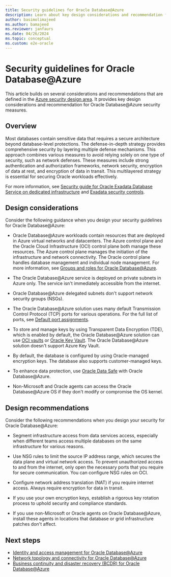 ```yaml
---
title: Security guidelines for Oracle Database@Azure
description: Learn about key design considerations and recommendation for Oracle Database@Azure security measures.
author: basimolimajeed
ms.author: bamajeed
ms.reviewer: janfaurs
ms.date: 04/26/2024
ms.topic: conceptual
ms.custom: e2e-oracle
---
```


# Security guidelines for Oracle Database@Azure

This article builds on several considerations and recommendations that are defined in the [Azure security design area](../../ready/landing-zone/design-area/security.md). It provides key design considerations and recommendation for Oracle Database@Azure security measures.

## Overview

Most databases contain sensitive data that requires a secure architecture beyond database-level protections. The defense-in-depth strategy provides comprehensive security by layering multiple defense mechanisms. This approach combines various measures to avoid relying solely on one type of security, such as network defenses. These measures include strong authentication and authorization frameworks, network security, encryption of data at rest, and encryption of data in transit. This multilayered strategy is essential for securing Oracle workloads effectively.

For more information, see [Security guide for Oracle Exadata Database Service on dedicated infrastructure](https://docs.oracle.com/en/engineered-systems/exadata-cloud-service/ecscm/ecs-security-guide.html#GUID-EBDA0EB5-734A-4AD2-A740-8C174B1FFE3B) and [Exadata security controls](https://www.oracle.com/a/ocom/docs/engineered-systems/exadata/exadata-cloud-service-security.pdf).

## Design considerations

Consider the following guidance when you design your security guidelines for Oracle Database@Azure:

- Oracle Database@Azure workloads contain resources that are deployed in Azure virtual networks and datacenters. The Azure control plane and the Oracle Cloud Infrastructure (OCI) control plane both manage these resources. The Azure control plane manages the initiation of the infrastructure and network connectivity. The Oracle control plane handles database management and individual node management. For more information, see [Groups and roles for Oracle Database@Azure](/azure/oracle/oracle-db/oracle-database-groups-roles).

- The Oracle Database@Azure service is deployed on private subnets in Azure only. The service isn't immediately accessible from the internet.

- Oracle Database@Azure delegated subnets don't support network security groups (NSGs).

- The Oracle Database@Azure solution uses many default Transmission Control Protocol (TCP) ports for various operations. For the full list of ports, see [Default port assignments](https://docs.oracle.com/en/engineered-systems/exadata-database-machine/index.html#GUID-A454DAB3-7606-4288-9139-0C02A7669BE3).

- To store and manage keys by using Transparent Data Encryption (TDE), which is enabled by default, the Oracle Database@Azure solution can use [OCI vaults](https://docs.oracle.com/en-us/iaas/Content/KeyManagement/Concepts/keyoverview.htm) or [Oracle Key Vault](https://www.oracle.com/security/database-security/key-vault/). The Oracle Database@Azure solution doesn't support Azure Key Vault.

- By default, the database is configured by using Oracle-managed encryption keys. The database also supports customer-managed keys.

- To enhance data protection, use [Oracle Data Safe](https://docs.oracle.com/en/cloud/paas/data-safe/admds/register-oracle-cloud-database.html#GUID-F75522C5-5D6C-499C-875C-228ADE00472A) with Oracle Database@Azure.

- Non-Microsoft and Oracle agents can access the Oracle Database@Azure OS if they don't modify or compromise the OS kernel.

## Design recommendations

Consider the following recommendations when you design your security for Oracle Database@Azure:

- Segment infrastructure access from data services access, especially when different teams access multiple databases on the same infrastructure for various reasons.

- Use NSG rules to limit the source IP address range, which secures the data plane and virtual network access. To prevent unauthorized access to and from the internet, only open the necessary ports that you require for secure communication. You can configure NSG rules on OCI.

- Configure network address translation (NAT) if you require internet access. Always require encryption for data in transit.

- If you use your own encryption keys, establish a rigorous key rotation process to uphold security and compliance standards.

- If you use non-Microsoft or Oracle agents on Oracle Database@Azure, install these agents in locations that database or grid infrastructure patches don't affect.

## Next steps

- [Identity and access management for Oracle Database@Azure](oracle-iam-odaa.md)
- [Network topology and connectivity for Oracle Database@Azure](network-getting-started.md)
- [Business continuity and disaster recovery (BCDR) for Oracle Database@Azure](oracle-disaster-recovery-odaa.md)
